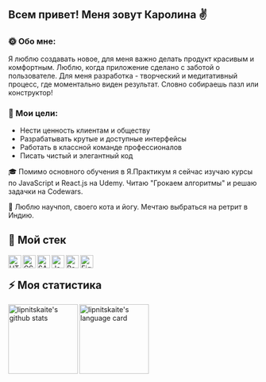 ## Всем привет! Меня зовут Каролина ✌️

### 🌞 Обо мне:

Я люблю создавать новое, для меня важно делать продукт красивым и комфортным. Люблю, когда приложение сделано с заботой о пользователе.
Для меня разработка - творческий и медитативный процесс, где моментально виден результат. Словно собираешь пазл или конструктор!

### 🎯 Мои цели:

- Нести ценность клиентам и обществу
- Разрабатывать крутые и доступные интерфейсы
- Работать в классной команде профессионалов
- Писать чистый и элегантный код

🎓 Помимо основного обучения в Я.Практикум я сейчас изучаю курсы по JavaScript и React.js на Udemy. Читаю "Грокаем алгоритмы" и решаю задачки на Сodewars.

🧘 Люблю научпоп, своего кота и йогу. Мечтаю выбраться на ретрит в Индию.

## 🚀 Мой стек
[<img align="left" alt="HTML5_logo" width="26px" src="https://camo.githubusercontent.com/da7acacadecf91d6dc02efcd2be086bb6d78ddff19a1b7a0ab2755a6fda8b1e9/68747470733a2f2f63646e2e6a7364656c6976722e6e65742f67682f64657669636f6e732f64657669636f6e2f69636f6e732f68746d6c352f68746d6c352d6f726967696e616c2e737667" />](https://developer.mozilla.org/ru/docs/Glossary/HTML5)
[<img align="left" alt="CSS3_logo" width="26px" src="https://camo.githubusercontent.com/2e496d4bfc6f753ddca87b521ce95c88219f77800212ffa6d4401ad368c82170/68747470733a2f2f63646e2e6a7364656c6976722e6e65742f67682f64657669636f6e732f64657669636f6e2f69636f6e732f637373332f637373332d6f726967696e616c2e737667" />](https://www.w3schools.com/css/)
[<img align="left" alt="SASS_logo" width="26px" src="https://camo.githubusercontent.com/26901b819fb10ef4e2c652aa40e24775247664d84a7597bebb66898a24dddedd/68747470733a2f2f63646e2e6a7364656c6976722e6e65742f67682f64657669636f6e732f64657669636f6e2f69636f6e732f736173732f736173732d6f726967696e616c2e737667" />](https://sass-lang.com/)
[<img align="left" alt="JavaScript_logo" width="26px" src="https://camo.githubusercontent.com/442c452cb73752bb1914ce03fce2017056d651a2099696b8594ddf5ccc74825e/68747470733a2f2f63646e2e6a7364656c6976722e6e65742f67682f64657669636f6e732f64657669636f6e2f69636f6e732f6a6176617363726970742f6a6176617363726970742d6f726967696e616c2e737667" />](https://developer.mozilla.org/en-US/docs/Web/JavaScript)
[<img align="left" alt="React_logo" width="26px" src="https://camo.githubusercontent.com/27d0b117da00485c56d69aef0fa310a3f8a07abecc8aa15fa38c8b78526c60ac/68747470733a2f2f63646e2e6a7364656c6976722e6e65742f67682f64657669636f6e732f64657669636f6e2f69636f6e732f72656163742f72656163742d6f726967696e616c2e737667" />](https://reactjs.org/)
[<img align="left" alt="Figma_logo" width="26px" src="https://camo.githubusercontent.com/ed93c2b000a76ceaad1503e7eb9356591b885227e82a36a005b9d3498b303ba5/68747470733a2f2f7777772e766563746f726c6f676f2e7a6f6e652f6c6f676f732f6669676d612f6669676d612d69636f6e2e737667" />](https://www.figma.com/login)

<br />

## ⚡ Моя статистика
<img align="left" alt="lipnitskaite's github stats" height="140px" src="https://github-readme-stats.vercel.app/api?username=lipnitskaite&hide=issues,contribs&show_icons=true&theme=swift" />
<img align="left" alt="lipnitskaite's language card" height="140px" src="https://github-readme-stats.vercel.app/api/top-langs/?username=lipnitskaite&layout=compact&theme=swift" />
